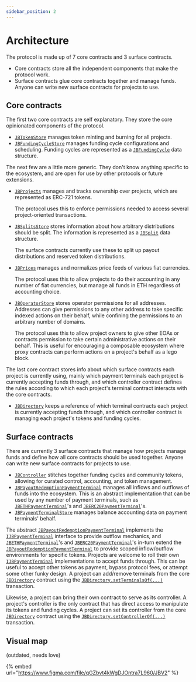 ```yaml
---
sidebar_position: 2
---
```


# Architecture

The protocol is made up of 7 core contracts and 3 surface contracts.

* Core contracts store all the independent components that make the protocol work.
* Surface contracts glue core contracts together and manage funds. Anyone can write new surface contracts for projects to use.

## Core contracts

The first two core contracts are self explanatory. They store the core opinionated components of the protocol.

* [`JBTokenStore`](/protocol/api/contracts/jbtokenstore/) manages token minting and burning for all projects.
* [`JBFundingCycleStore`](/protocol/api/contracts/jbfundingcyclestore/) manages funding cycle configurations and scheduling. Funding cycles are represented as a [`JBFundingCycle`](/protocol/api/data-structures/jbfundingcycle.md) data structure.

The next few are a little more generic. They don't know anything specific to the ecosystem, and are open for use by other protocols or future extensions.

*   [`JBProjects`](/protocol/api/contracts/jbprojects/) manages and tracks ownership over projects, which are represented as ERC-721 tokens.

    The protocol uses this to enforce permissions needed to access several project-oriented transactions.
*   [`JBSplitsStore`](/protocol/api/contracts/jbsplitsstore/) stores information about how arbitrary distributions should be split. The information is represented as a [`JBSplit`](/protocol/api/data-structures/jbsplit.md) data structure.

    The surface contracts currently use these to split up payout distributions and reserved token distributions.
*   [`JBPrices`](/protocol/api/contracts/jbprices/) manages and normalizes price feeds of various fiat currencies.

    The protocol uses this to allow projects to do their accounting in any number of fiat currencies, but manage all funds in ETH regardless of accounting choice.
*   [`JBOperatorStore`](/protocol/api/contracts/jboperatorstore/) stores operator permissions for all addresses. Addresses can give permissions to any other address to take specific indexed actions on their behalf, while confining the permissions to an arbitrary number of domains.

    The protocol uses this to allow project owners to give other EOAs or contracts permission to take certain administrative actions on their behalf. This is useful for encouraging a composable ecosystem where proxy contracts can perform actions on a project's behalf as a lego block.

The last core contract stores info about which surface contracts each project is currently using, mainly which payment terminals each project is currently accepting funds through, and which controller contract defines the rules according to which each project's terminal contract interacts with the core contracts.

* [`JBDirectory`](/protocol/api/contracts/jbdirectory/) keeps a reference of which terminal contracts each project is currently accepting funds through, and which controller contract is managing each project's tokens and funding cycles.

## Surface contracts

There are currently 3 surface contracts that manage how projects manage funds and define how all core contracts should be used together. Anyone can write new surface contracts for projects to use.

* [`JBController`](/protocol/api/contracts/or-controllers/jbcontroller/) stitches together funding cycles and community tokens, allowing for curated control, accounting, and token management.
* [`JBPayoutRedemptionPaymentTerminal`](/protocol/api/contracts/or-abstract/jbpayoutredemptionpaymentterminal/) manages all inflows and outflows of funds into the ecosystem. This is an abstract implementation that can be used by any number of payment terminals, such as [`JBETHPaymentTerminal`](/protocol/api/contracts/or-payment-terminals/jbethpaymentterminal/)'s and [`JBERC20PaymentTerminal`](/protocol/api/contracts/or-payment-terminals/jberc20paymentterminal/)'s.
* [`JBPaymentTerminalStore`](/protocol/api/contracts/jbpaymentterminalstore/) manages balance accounting data on payment terminals' behalf.

The abstract [`JBPayoutRedemptionPaymentTerminal`](/protocol/api/contracts/or-abstract/jbpayoutredemptionpaymentterminal/) implements the [`IJBPaymentTerminal`](/protocol/api/interfaces/ijbpaymentterminal.md) interface to provide outflow mechanics, and [`JBETHPaymentTerminal`](/protocol/api/contracts/or-payment-terminals/jbethpaymentterminal/)'s and [`JBERC20PaymentTerminal`](/protocol/api/contracts/or-payment-terminals/jberc20paymentterminal/)'s in-turn extend the [`JBPayoutRedemptionPaymentTerminal`](/protocol/api/contracts/or-abstract/jbpayoutredemptionpaymentterminal/) to provide scoped inflow/outflow environments for specific tokens. Projects are welcome to roll their own [`IJBPaymentTerminal`](/protocol/api/interfaces/ijbpaymentterminal.md) implementations to accept funds through. This can be useful to accept other tokens as payment, bypass protocol fees, or attempt some other funky design. A project can add/remove terminals from the core [`JBDirectory`](/protocol/api/contracts/jbdirectory/) contract using the [`JBDirectory.setTerminalsOf(...)`](/protocol/api/contracts/jbdirectory/write/setterminalsof.md) transaction.

Likewise, a project can bring their own contract to serve as its controller. A project's controller is the only contract that has direct access to manipulate its tokens and funding cycles. A project can set its controller from the core [`JBDirectory`](/protocol/api/contracts/jbdirectory/) contract using the [`JBDirectory.setControllerOf(...)`](/protocol/api/contracts/jbdirectory/write/setcontrollerof.md) transaction.

## Visual map

(outdated, needs love)

{% embed url="https://www.figma.com/file/qGZbvt4kWgDJOntra7L960/JBV2" %}
